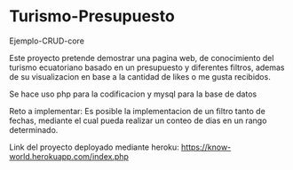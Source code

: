# Turismo-Presupuesto
Ejemplo-CRUD-core 

Este proyecto pretende demostrar una pagina web, de conocimiento del turismo ecuatoriano basado en un presupuesto y diferentes filtros, ademas de su visualizacion en base a la cantidad de likes o me gusta recibidos.

Se hace uso php para la codificacion y mysql para la base de datos

Reto a implementar:
Es posible la implementacion de un filtro tanto de fechas, mediante el cual pueda realizar un conteo de dias en un rango determinado.

Link del proyecto deployado mediante heroku:
https://know-world.herokuapp.com/index.php
